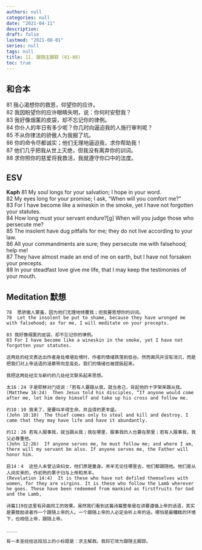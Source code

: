 ```yaml
---
authors: null
categories: null
date: "2021-04-11"
description: 
draft: false
lastmod: "2021-08-01"
series: null
tags: null
title: 11. 跟随主脚踪 (81-88)  
toc: true
---
```


## 和合本

81 我心渴想你的救恩，仰望你的应许。  
82 我因盼望你的应许眼睛失明，说：你何时安慰我？  
83 我好像烟薰的皮袋，却不忘记你的律例。  
84 你仆人的年日有多少呢？你几时向逼迫我的人施行审判呢？  
85 不从你律法的骄傲人为我掘了坑。  
86 你的命令尽都诚实；他们无理地逼迫我，求你帮助我！  
87 他们几乎把我从世上灭绝，但我没有离弃你的训词。  
88 求你照你的慈爱将我救活，我就遵守你口中的法度。  

## ESV
**Kaph**
81 My soul longs for your salvation; I hope in your word.  
82 My eyes long for your promise; I ask, “When will you comfort me?”  
83 For I have become like a wineskin in the smoke, yet I have not forgotten your statutes.  
84 How long must your servant endure?[g] When will you judge those who persecute me?  
85 The insolent have dug pitfalls for me; they do not live according to your law.  
86 All your commandments are sure; they persecute me with falsehood; help me!  
87 They have almost made an end of me on earth, but I have not forsaken your precepts.  
88 In your steadfast love give me life, that I may keep the testimonies of your mouth.  


## Meditation 默想

    78  愿骄傲人蒙羞，因为他们无理地倾覆我；但我要思想你的训词。   
    78  Let the insolent be put to shame, because they have wronged me with falsehood; as for me, I will meditate on your precepts.   

    83 我好像烟薰的皮袋，却不忘记你的律例。    
    83 For I have become like a wineskin in the smoke, yet I have not forgotten your statutes.    

    这两处的经文表达出作者身处难堪处境时，作者的情绪跌落到低谷。然而画风并没有消沉，而是把我们对上帝话语的渴慕带向至高处。我们的情绪也被提振起来。  

    我把这两处经文与新约的几处经文联系起来思想。  

    太16：24 于是耶稣对门徒说：「若有人要跟从我，就当舍己，背起他的十字架来跟从我。  
    (Matthew 16:24)  Then Jesus told his disciples, “If anyone would come after me, let him deny himself and take up his cross and follow me.  

    约10：10 我来了，是要叫羊得生命，并且得的更丰盛。   
    (John 10:10)  The thief comes only to steal and kill and destroy. I came that they may have life and have it abundantly.  

    约12：26 若有人服事我，就当跟从我；我在哪里，服事我的人也要在那里；若有人服事我，我父必尊重他。  
    (John 12:26)  If anyone serves me, he must follow me; and where I am, there will my servant be also. If anyone serves me, the Father will honor him.  

    启14：4  这些人未曾沾染妇女，他们原是童身。羔羊无论往哪里去，他们都跟随他。他们是从人间买来的，作初熟的果子归与上帝和羔羊。  
    (Revelation 14:4)  It is these who have not defiled themselves with women, for they are virgins. It is these who follow the Lamb wherever he goes. These have been redeemed from mankind as firstfruits for God and the Lamb,  

    诗篇119在这里有异曲同工的效果。虽然我们看到这篇诗篇整章是在讲要遵循上帝的话语，其实是要鼓励读者作一个跟随上帝的人。一个跟随上帝的人必定会听上帝的话。哪怕是最糟糕的环境下，也相信上帝，跟随上帝。  
    
    ____
    
    有一本圣经给这段加上的小标题是：求主解救。我将它改为跟随主脚踪。